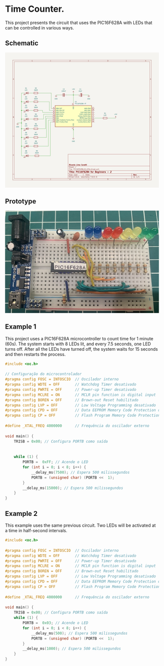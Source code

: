 # Time Counter. 

This project presents the circuit that uses the PIC16F628A with LEDs that can be controlled in various ways.



## Schematic


![Schematic PIC16F286A controlling 8 LEDs](./schematic_PIC16F628A_8_Leds.jpg)



## Prototype

![Prototype PIC16F286A controlling 8 LEDs](./protoboard_01.jpg)


## Example 1

This project uses a PIC16F628A microcontroller to count time for 1 minute (60s). The system starts with 8 LEDs lit, and every 7.5 seconds, one LED turns off. After all the LEDs have turned off, the system waits for 15 seconds and then restarts the process.



```cpp
#include <xc.h>

// Configuração do microcontrolador
#pragma config FOSC = INTOSCIO  // Oscilador interno
#pragma config WDTE = OFF       // Watchdog Timer desativado
#pragma config PWRTE = OFF      // Power-up Timer desativado
#pragma config MCLRE = ON       // MCLR pin function is digital input
#pragma config BOREN = OFF      // Brown-out Reset habilitado
#pragma config LVP = OFF        // Low Voltage Programming desativado
#pragma config CPD = OFF        // Data EEPROM Memory Code Protection desativado
#pragma config CP = OFF         // Flash Program Memory Code Protection desativado

#define _XTAL_FREQ 4000000      // Frequência do oscilador externo

void main() {
    TRISB = 0x00; // Configura PORTB como saída


    while (1) {
        PORTB =  0xFF; // Acende o LED
        for (int i = 0; i < 8; i++) {
            __delay_ms(7500); // Espera 500 milissegundos
            PORTB = (unsigned char) (PORTB <<  1);
        }
        __delay_ms(15000); // Espera 500 milissegundos
    }
}

````


## Example 2

This example uses the same previous circuit. Two LEDs will be activated at a time in half-second intervals.

```cpp
#include <xc.h>

#pragma config FOSC = INTOSCIO  // Oscilador interno
#pragma config WDTE = OFF       // Watchdog Timer desativado
#pragma config PWRTE = OFF      // Power-up Timer desativado
#pragma config MCLRE = ON       // MCLR pin function is digital input
#pragma config BOREN = OFF      // Brown-out Reset habilitado
#pragma config LVP = OFF        // Low Voltage Programming desativado
#pragma config CPD = OFF        // Data EEPROM Memory Code Protection desativado
#pragma config CP = OFF         // Flash Program Memory Code Protection desativado

#define _XTAL_FREQ 4000000      // Frequência do oscilador externo

void main() {
    TRISB = 0x00; // Configura PORTB como saída
    while (1) {
        PORTB =  0x03; // Acende o LED
        for (int i = 0; i < 8; i++) {
            __delay_ms(500); // Espera 500 milissegundos
            PORTB = (unsigned char) (PORTB <<  1);
        }
        __delay_ms(1000); // Espera 500 milissegundos
    }
}

```











